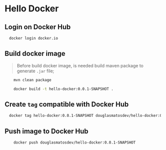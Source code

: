 # Hello Docker

## Login on Docker Hub
```bash
  docker login docker.io
```

## Build docker image
> Before build docker image, is needed build maven package to generate `.jar` file;
```bash
    mvn clean package
```

```bash
    docker build -t hello-docker:0.0.1-SNAPSHOT .
```

## Create `tag` compatible with Docker Hub
```bash
  docker tag hello-docker:0.0.1-SNAPSHOT douglasmatosdev/hello-docker:0.0.1-SNAPSHOT
```

## Push image to Docker Hub
```bash
    docker push douglasmatosdev/hello-docker:0.0.1-SNAPSHOT
```



